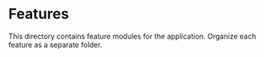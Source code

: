 # Features

This directory contains feature modules for the application. Organize each feature as a separate folder.
